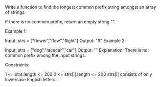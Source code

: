 Write a function to find the longest common prefix string amongst an array of strings.

If there is no common prefix, return an empty string "".

 

Example 1:

Input: strs = ["flower","flow","flight"]
Output: "fl"
Example 2:

Input: strs = ["dog","racecar","car"]
Output: ""
Explanation: There is no common prefix among the input strings.



Constraints:

1 <= strs.length <= 200
0 <= strs[i].length <= 200
strs[i] consists of only lowercase English letters.